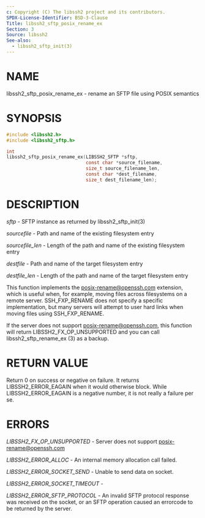 ```yaml
---
c: Copyright (C) The libssh2 project and its contributors.
SPDX-License-Identifier: BSD-3-Clause
Title: libssh2_sftp_posix_rename_ex
Section: 3
Source: libssh2
See-also:
  - libssh2_sftp_init(3)
---
```


# NAME

libssh2_sftp_posix_rename_ex - rename an SFTP file using POSIX semantics

# SYNOPSIS

~~~c
#include <libssh2.h>
#include <libssh2_sftp.h>

int
libssh2_sftp_posix_rename_ex(LIBSSH2_SFTP *sftp,
                             const char *source_filename,
                             size_t source_filename_len,
                             const char *dest_filename,
                             size_t dest_filename_len);
~~~

# DESCRIPTION

*sftp* - SFTP instance as returned by libssh2_sftp_init(3)

*sourcefile* - Path and name of the existing filesystem entry

*sourcefile_len* - Length of the path and name of the existing
filesystem entry

*destfile* - Path and name of the target filesystem entry

*destfile_len* - Length of the path and name of the target
filesystem entry

This function implements the posix-rename@openssh.com extension, which is
useful when, for example, moving files across filesystems on a remote server.
SSH_FXP_RENAME does not specify a specific implementation, but many servers
will attempt to user hard links when moving files using SSH_FXP_RENAME.

If the server does not support posix-rename@openssh.com, this function will
return LIBSSH2_FX_OP_UNSUPPORTED and you can call libssh2_sftp_rename_ex (3) as
a backup.

# RETURN VALUE

Return 0 on success or negative on failure. It returns
LIBSSH2_ERROR_EAGAIN when it would otherwise block. While
LIBSSH2_ERROR_EAGAIN is a negative number, it is not really a failure per se.

# ERRORS

*LIBSSH2_FX_OP_UNSUPPORTED* - Server does not support
posix-rename@openssh.com

*LIBSSH2_ERROR_ALLOC* - An internal memory allocation call failed.

*LIBSSH2_ERROR_SOCKET_SEND* - Unable to send data on socket.

*LIBSSH2_ERROR_SOCKET_TIMEOUT* -

*LIBSSH2_ERROR_SFTP_PROTOCOL* - An invalid SFTP protocol response was
received on the socket, or an SFTP operation caused an errorcode to
be returned by the server.
